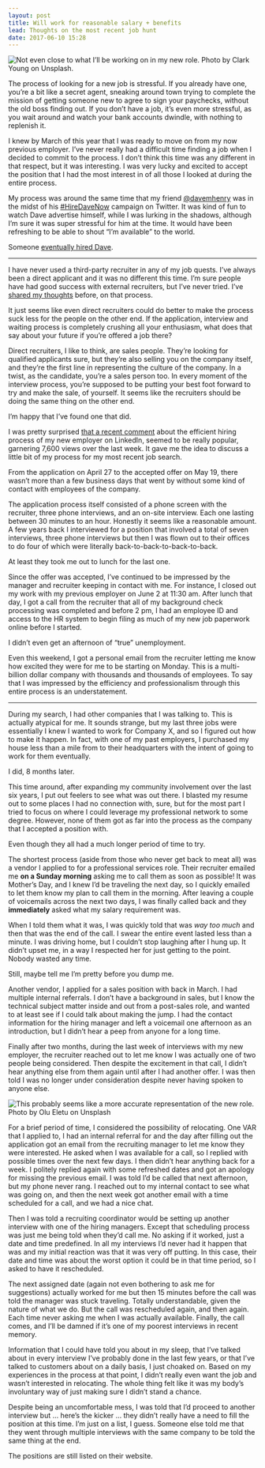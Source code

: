 ```yaml
---
layout: post
title: Will work for reasonable salary + benefits
lead: Thoughts on the most recent job hunt
date: 2017-06-10 15:28
---
```


![Not even close to what I’ll be working on in my new role. Photo by Clark Young on Unsplash.](https://vmstanblog.files.wordpress.com/2017/06/08cd9-1_nnm6arujvw0ibppxtkx9q.jpeg)

The process of looking for a new job is stressful. If you already have one, you’re a bit like a secret agent, sneaking around town trying to complete the mission of getting someone new to agree to sign your paychecks, without the old boss finding out. If you don’t have a job, it’s even more stressful, as you wait around and watch your bank accounts dwindle, with nothing to replenish it.

I knew by March of this year that I was ready to move on from my now previous employer. I’ve never really had a difficult time finding a job when I decided to commit to the process. I don’t think this time was any different in that respect, but it was interesting. I was very lucky and excited to accept the position that I had the most interest in of all those I looked at during the entire process.

My process was around the same time that my friend [@davemhenry](https://twitter.com/davemhenry) was in the midst of his [#HireDaveNow](https://twitter.com/search?q=%23HireDaveNow) campaign on Twitter. It was kind of fun to watch Dave advertise himself, while I was lurking in the shadows, although I’m sure it was super stressful for him at the time. It would have been refreshing to be able to shout “I’m available” to the world.

Someone [eventually hired Dave](http://geekfluent.com/2017/05/22/job-search-successful-im-headed-to-the-cloud/).

* * *

I have never used a third-party recruiter in any of my job quests. I’ve always been a direct applicant and it was no different this time. I’m sure people have had good success with external recruiters, but I’ve never tried. I’ve [shared my thoughts](https://vmstan.com/new-recruit-er-239b48359021) before, on that process.

It just seems like even direct recruiters could do better to make the process suck less for the people on the other end. If the application, interview and waiting process is completely crushing all your enthusiasm, what does that say about your future if you’re offered a job there?

Direct recruiters, I like to think, are sales people. They’re looking for qualified applicants sure, but they’re also selling you on the company itself, and they’re the first line in representing the culture of the company. In a twist, as the candidate, you’re a sales person too. In every moment of the interview process, you’re supposed to be putting your best foot forward to try and make the sale, of yourself. It seems like the recruiters should be doing the same thing on the other end.

I’m happy that I’ve found one that did.

I was pretty surprised [that a recent comment](https://www.linkedin.com/feed/update/urn:li:activity:6276806474467471360) about the efficient hiring process of my new employer on LinkedIn, seemed to be really popular, garnering 7,600 views over the last week. It gave me the idea to discuss a little bit of my process for my most recent job search.

From the application on April 27 to the accepted offer on May 19, there wasn’t more than a few business days that went by without some kind of contact with employees of the company.

The application process itself consisted of a phone screen with the recruiter, three phone interviews, and an on-site interview. Each one lasting between 30 minutes to an hour. Honestly it seems like a reasonable amount. A few years back I interviewed for a position that involved a total of seven interviews, three phone interviews but then I was flown out to their offices to do four of which were literally back-to-back-to-back-to-back.

At least they took me out to lunch for the last one.

Since the offer was accepted, I’ve continued to be impressed by the manager and recruiter keeping in contact with me. For instance, I closed out my work with my previous employer on June 2 at 11:30 am. After lunch that day, I got a call from the recruiter that all of my background check processing was completed and before 2 pm, I had an employee ID and access to the HR system to begin filing as much of my new job paperwork online before I started.

I didn’t even get an afternoon of “true” unemployment.

Even this weekend, I got a personal email from the recruiter letting me know how excited they were for me to be starting on Monday. This is a multi-billion dollar company with thousands and thousands of employees. To say that I was impressed by the efficiency and professionalism through this entire process is an understatement.

* * *

During my search, I had other companies that I was talking to. This is actually atypical for me. It sounds strange, but my last three jobs were essentially I knew I wanted to work for Company X, and so I figured out how to make it happen. In fact, with one of my past employers, I purchased my house less than a mile from to their headquarters with the intent of going to work for them eventually.

I did, 8 months later.

This time around, after expanding my community involvement over the last six years, I put out feelers to see what was out there. I blasted my resume out to some places I had no connection with, sure, but for the most part I tried to focus on where I could leverage my professional network to some degree. However, none of them got as far into the process as the company that I accepted a position with.

Even though they all had a much longer period of time to try.

The shortest process (aside from those who never get back to meat all) was a vendor I applied to for a professional services role. Their recruiter emailed me **on a Sunday morning** asking me to call them as soon as possible! It was Mother’s Day, and I knew I’d be traveling the next day, so I quickly emailed to let them know my plan to call them in the morning. After leaving a couple of voicemails across the next two days, I was finally called back and they **immediately** asked what my salary requirement was.

When I told them what it was, I was quickly told that was _way too much_ and then that was the end of the call. I swear the entire event lasted less than a minute. I was driving home, but I couldn’t stop laughing after I hung up. It didn’t upset me, in a way I respected her for just getting to the point. Nobody wasted any time.

Still, maybe tell me I’m pretty before you dump me.

Another vendor, I applied for a sales position with back in March. I had multiple internal referrals. I don’t have a background in sales, but I know the technical subject matter inside and out from a post-sales role, and wanted to at least see if I could talk about making the jump. I had the contact information for the hiring manager and left a voicemail one afternoon as an introduction, but I didn’t hear a peep from anyone for a long time.

Finally after two months, during the last week of interviews with my new employer, the recruiter reached out to let me know I was actually one of two people being considered. Then despite the excitement in that call, I didn’t hear anything else from them again until after I had another offer. I was then told I was no longer under consideration despite never having spoken to anyone else.

![This probably seems like a more accurate representation of the new role. Photo by Olu Eletu on Unsplash](https://vmstanblog.files.wordpress.com/2017/06/06d38-1tkoqpifdhlyxj9huit9weg.jpeg)

For a brief period of time, I considered the possibility of relocating. One VAR that I applied to, I had an internal referral for and the day after filling out the application got an email from the recruiting manager to let me know they were interested. He asked when I was available for a call, so I replied with possible times over the next few days. I then didn’t hear anything back for a week. I politely replied again with some refreshed dates and got an apology for missing the previous email. I was told I’d be called that next afternoon, but my phone never rang. I reached out to my internal contact to see what was going on, and then the next week got another email with a time scheduled for a call, and we had a nice chat.

Then I was told a recruiting coordinator would be setting up another interview with one of the hiring managers. Except that scheduling process was just me being told when they’d call me. No asking if it worked, just a date and time predefined. In all my interviews I’d never had it happen that was and my initial reaction was that it was very off putting. In this case, their date and time was about the worst option it could be in that time period, so I asked to have it rescheduled.

The next assigned date (again not even bothering to ask me for suggestions) actually worked for me but then 15 minutes before the call was told the manager was stuck traveling. Totally understandable, given the nature of what we do. But the call was rescheduled again, and then again. Each time never asking me when I was actually available. Finally, the call comes, and I’ll be damned if it’s one of my poorest interviews in recent memory.

Information that I could have told you about in my sleep, that I’ve talked about in every interview I’ve probably done in the last few years, or that I’ve talked to customers about on a daily basis, I just choaked on. Based on my experiences in the process at that point, I didn’t really even want the job and wasn’t interested in relocating. The whole thing felt like it was my body’s involuntary way of just making sure I didn’t stand a chance.

Despite being an uncomfortable mess, I was told that I’d proceed to another interview but … here’s the kicker … they didn’t really have a need to fill the position at this time. I’m just on a list, I guess. Someone else told me that they went through multiple interviews with the same company to be told the same thing at the end.

The positions are still listed on their website.
